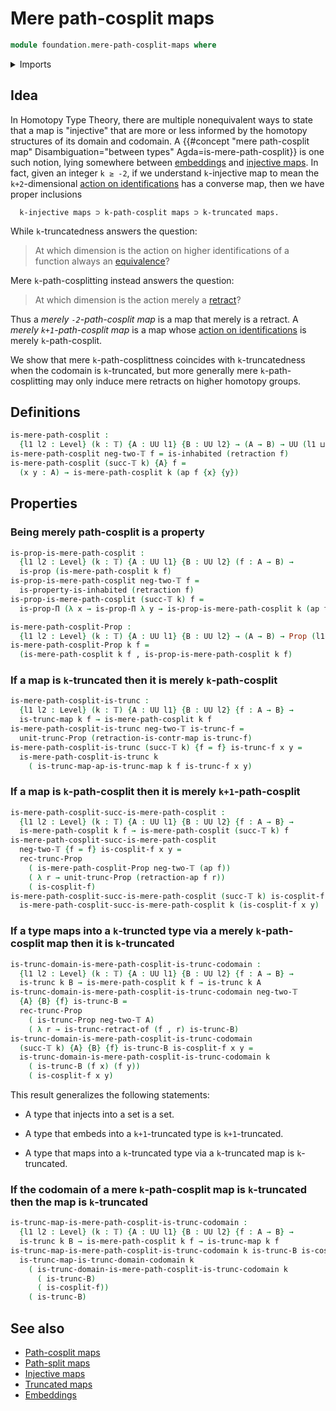 # Mere path-cosplit maps

```agda
module foundation.mere-path-cosplit-maps where
```

<details><summary>Imports</summary>

```agda
open import foundation.action-on-identifications-functions
open import foundation.dependent-pair-types
open import foundation.equivalences-arrows
open import foundation.inhabited-types
open import foundation.iterated-dependent-product-types
open import foundation.logical-equivalences
open import foundation.propositional-truncations
open import foundation.truncated-maps
open import foundation.truncation-levels
open import foundation.universe-levels

open import foundation-core.contractible-maps
open import foundation-core.contractible-types
open import foundation-core.equivalences
open import foundation-core.function-types
open import foundation-core.homotopies
open import foundation-core.propositions
open import foundation-core.retractions
open import foundation-core.truncated-types
```

</details>

## Idea

In Homotopy Type Theory, there are multiple nonequivalent ways to state that a
map is "injective" that are more or less informed by the homotopy structures of
its domain and codomain. A
{{#concept "mere path-cosplit map" Disambiguation="between types" Agda=is-mere-path-cosplit}}
is one such notion, lying somewhere between
[embeddings](foundation-core.embeddings.md) and
[injective maps](foundation-core.injective-maps.md). In fact, given an integer
`k ≥ -2`, if we understand `k`-injective map to mean the `k+2`-dimensional
[action on identifications](foundation.action-on-higher-identifications-functions.md)
has a converse map, then we have proper inclusions

```text
  k-injective maps ⊃ k-path-cosplit maps ⊃ k-truncated maps.
```

While `k`-truncatedness answers the question:

> At which dimension is the action on higher identifications of a function
> always an [equivalence](foundation-core.equivalences.md)?

Mere `k`-path-cosplitting instead answers the question:

> At which dimension is the action merely a
> [retract](foundation-core.retracts-of-types.md)?

Thus a _merely `-2`-path-cosplit map_ is a map that merely is a retract. A
_merely `k+1`-path-cosplit map_ is a map whose
[action on identifications](foundation.action-on-identifications-functions.md)
is merely `k`-path-cosplit.

We show that mere `k`-path-cosplittness coincides with `k`-truncatedness when
the codomain is `k`-truncated, but more generally mere `k`-path-cosplitting may
only induce mere retracts on higher homotopy groups.

## Definitions

```agda
is-mere-path-cosplit :
  {l1 l2 : Level} (k : 𝕋) {A : UU l1} {B : UU l2} → (A → B) → UU (l1 ⊔ l2)
is-mere-path-cosplit neg-two-𝕋 f = is-inhabited (retraction f)
is-mere-path-cosplit (succ-𝕋 k) {A} f =
  (x y : A) → is-mere-path-cosplit k (ap f {x} {y})
```

## Properties

### Being merely path-cosplit is a property

```agda
is-prop-is-mere-path-cosplit :
  {l1 l2 : Level} (k : 𝕋) {A : UU l1} {B : UU l2} (f : A → B) →
  is-prop (is-mere-path-cosplit k f)
is-prop-is-mere-path-cosplit neg-two-𝕋 f =
  is-property-is-inhabited (retraction f)
is-prop-is-mere-path-cosplit (succ-𝕋 k) f =
  is-prop-Π (λ x → is-prop-Π λ y → is-prop-is-mere-path-cosplit k (ap f))

is-mere-path-cosplit-Prop :
  {l1 l2 : Level} (k : 𝕋) {A : UU l1} {B : UU l2} → (A → B) → Prop (l1 ⊔ l2)
is-mere-path-cosplit-Prop k f =
  (is-mere-path-cosplit k f , is-prop-is-mere-path-cosplit k f)
```

### If a map is `k`-truncated then it is merely `k`-path-cosplit

```agda
is-mere-path-cosplit-is-trunc :
  {l1 l2 : Level} (k : 𝕋) {A : UU l1} {B : UU l2} {f : A → B} →
  is-trunc-map k f → is-mere-path-cosplit k f
is-mere-path-cosplit-is-trunc neg-two-𝕋 is-trunc-f =
  unit-trunc-Prop (retraction-is-contr-map is-trunc-f)
is-mere-path-cosplit-is-trunc (succ-𝕋 k) {f = f} is-trunc-f x y =
  is-mere-path-cosplit-is-trunc k
    ( is-trunc-map-ap-is-trunc-map k f is-trunc-f x y)
```

### If a map is `k`-path-cosplit then it is merely `k+1`-path-cosplit

```agda
is-mere-path-cosplit-succ-is-mere-path-cosplit :
  {l1 l2 : Level} (k : 𝕋) {A : UU l1} {B : UU l2} {f : A → B} →
  is-mere-path-cosplit k f → is-mere-path-cosplit (succ-𝕋 k) f
is-mere-path-cosplit-succ-is-mere-path-cosplit
  neg-two-𝕋 {f = f} is-cosplit-f x y =
  rec-trunc-Prop
    ( is-mere-path-cosplit-Prop neg-two-𝕋 (ap f))
    ( λ r → unit-trunc-Prop (retraction-ap f r))
    ( is-cosplit-f)
is-mere-path-cosplit-succ-is-mere-path-cosplit (succ-𝕋 k) is-cosplit-f x y =
  is-mere-path-cosplit-succ-is-mere-path-cosplit k (is-cosplit-f x y)
```

### If a type maps into a `k`-truncted type via a merely `k`-path-cosplit map then it is `k`-truncated

```agda
is-trunc-domain-is-mere-path-cosplit-is-trunc-codomain :
  {l1 l2 : Level} (k : 𝕋) {A : UU l1} {B : UU l2} {f : A → B} →
  is-trunc k B → is-mere-path-cosplit k f → is-trunc k A
is-trunc-domain-is-mere-path-cosplit-is-trunc-codomain neg-two-𝕋
  {A} {B} {f} is-trunc-B =
  rec-trunc-Prop
    ( is-trunc-Prop neg-two-𝕋 A)
    ( λ r → is-trunc-retract-of (f , r) is-trunc-B)
is-trunc-domain-is-mere-path-cosplit-is-trunc-codomain
  (succ-𝕋 k) {A} {B} {f} is-trunc-B is-cosplit-f x y =
  is-trunc-domain-is-mere-path-cosplit-is-trunc-codomain k
    ( is-trunc-B (f x) (f y))
    ( is-cosplit-f x y)
```

This result generalizes the following statements:

- A type that injects into a set is a set.

- A type that embeds into a `k+1`-truncated type is `k+1`-truncated.

- A type that maps into a `k`-truncated type via a `k`-truncated map is
  `k`-truncated.

### If the codomain of a mere `k`-path-cosplit map is `k`-truncated then the map is `k`-truncated

```agda
is-trunc-map-is-mere-path-cosplit-is-trunc-codomain :
  {l1 l2 : Level} (k : 𝕋) {A : UU l1} {B : UU l2} {f : A → B} →
  is-trunc k B → is-mere-path-cosplit k f → is-trunc-map k f
is-trunc-map-is-mere-path-cosplit-is-trunc-codomain k is-trunc-B is-cosplit-f =
  is-trunc-map-is-trunc-domain-codomain k
    ( is-trunc-domain-is-mere-path-cosplit-is-trunc-codomain k
      ( is-trunc-B)
      ( is-cosplit-f))
    ( is-trunc-B)
```

## See also

- [Path-cosplit maps](foundation.path-cosplit-maps.md)
- [Path-split maps](foundation.path-cosplit-maps.md)
- [Injective maps](foundation-core.injective-maps.md)
- [Truncated maps](foundation-core.truncated-maps.md)
- [Embeddings](foundation-core.embeddings.md)
